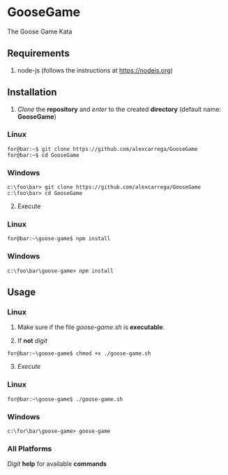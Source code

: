 # GooseGame

The Goose Game Kata

## Requirements

1. node-js (follows the instructions at https://nodejs.org)

## Installation

1. _Clone_ the **repository** and _enter_ to the created **directory** (default name: **GooseGame**)

### Linux

```console
for@bar:~$ git clone https://github.com/alexcarrega/GooseGame
for@bar:~$ cd GooseGame
```

### Windows

```console
c:\foo\bar> git clone https://github.com/alexcarrega/GooseGame
c:\foo\bar> cd GooseGame
```

2. Execute

### Linux

```console
for@bar:~\goose-game$ npm install
```

### Windows

```console
c:\foo\bar\goose-game> npm install
```

## Usage

### Linux

1. Make sure if the file _goose-game.sh_ is **executable**.

2. If **not** _digit_

```console
for@bar:~\goose-game$ chmod +x ./goose-game.sh
```

3. _Execute_

### Linux

```console
for@bar:~\goose-game$ ./goose-game.sh
```

### Windows

```console
c:\for\bar\goose-game> goose-game
```

### All Platforms

_Digit_ **help** for available **commands**
